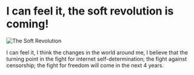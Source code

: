 # I can feel it, the soft revolution is coming!
![The Soft Revolution](https://www.gnu.org/graphics/babies/gnu-and-tux-babies-poster.jpg)

I can feel it, I think the changes in the world around me, I believe that the turning point in the fight for internet self-determination; the fight against censorship; the fight for freedom will come in the next 4 years.
